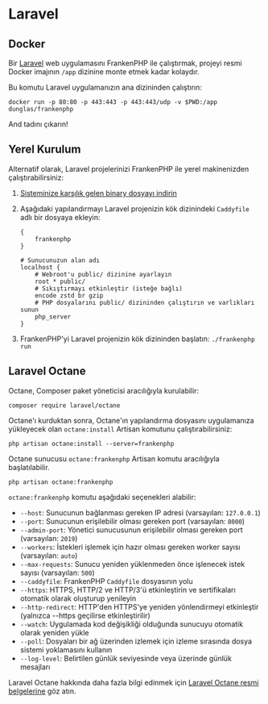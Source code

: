 # Laravel

## Docker

Bir [Laravel](https://laravel.com) web uygulamasını FrankenPHP ile çalıştırmak, projeyi resmi Docker imajının `/app` dizinine monte etmek kadar kolaydır.

Bu komutu Laravel uygulamanızın ana dizininden çalıştırın:

```console
docker run -p 80:80 -p 443:443 -p 443:443/udp -v $PWD:/app dunglas/frankenphp
```

And tadını çıkarın!

## Yerel Kurulum

Alternatif olarak, Laravel projelerinizi FrankenPHP ile yerel makinenizden çalıştırabilirsiniz:

1. [Sisteminize karşılık gelen binary dosyayı indirin](https://github.com/dunglas/frankenphp/releases)
2. Aşağıdaki yapılandırmayı Laravel projenizin kök dizinindeki `Caddyfile` adlı bir dosyaya ekleyin:

    ```caddyfile
    {
    	frankenphp
    }

    # Sunucunuzun alan adı
    localhost {
    	# Webroot'u public/ dizinine ayarlayın
    	root * public/
    	# Sıkıştırmayı etkinleştir (isteğe bağlı)
    	encode zstd br gzip
    	# PHP dosyalarını public/ dizininden çalıştırın ve varlıkları sunun
    	php_server
    }
    ```

3. FrankenPHP'yi Laravel projenizin kök dizininden başlatın: `./frankenphp run`

## Laravel Octane

Octane, Composer paket yöneticisi aracılığıyla kurulabilir:

```console
composer require laravel/octane
```

Octane'ı kurduktan sonra, Octane'ın yapılandırma dosyasını uygulamanıza yükleyecek olan `octane:install` Artisan komutunu çalıştırabilirsiniz:

```console
php artisan octane:install --server=frankenphp
```

Octane sunucusu `octane:frankenphp` Artisan komutu aracılığıyla başlatılabilir.

```console
php artisan octane:frankenphp
```

`octane:frankenphp` komutu aşağıdaki seçenekleri alabilir:

* `--host`: Sunucunun bağlanması gereken IP adresi (varsayılan: `127.0.0.1`)
* `--port`: Sunucunun erişilebilir olması gereken port (varsayılan: `8000`)
* `--admin-port`: Yönetici sunucusunun erişilebilir olması gereken port (varsayılan: `2019`)
* `--workers`: İstekleri işlemek için hazır olması gereken worker sayısı (varsayılan: `auto`)
* `--max-requests`: Sunucu yeniden yüklenmeden önce işlenecek istek sayısı (varsayılan: `500`)
* `--caddyfile`: FrankenPHP `Caddyfile` dosyasının yolu
* `--https`: HTTPS, HTTP/2 ve HTTP/3'ü etkinleştirin ve sertifikaları otomatik olarak oluşturup yenileyin
* `--http-redirect`: HTTP'den HTTPS'ye yeniden yönlendirmeyi etkinleştir (yalnızca --https geçilirse etkinleştirilir)
* `--watch`: Uygulamada kod değişikliği olduğunda sunucuyu otomatik olarak yeniden yükle
* `--poll`: Dosyaları bir ağ üzerinden izlemek için izleme sırasında dosya sistemi yoklamasını kullanın
* `--log-level`: Belirtilen günlük seviyesinde veya üzerinde günlük mesajları

Laravel Octane hakkında daha fazla bilgi edinmek için [Laravel Octane resmi belgelerine](https://laravel.com/docs/octane) göz atın.

